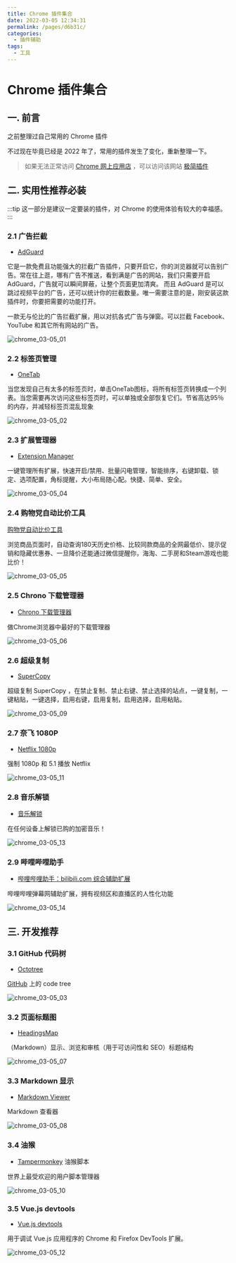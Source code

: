 ```yaml
---
title: Chrome 插件集合
date: 2022-03-05 12:34:31
permalink: /pages/d6b31c/
categories:
  - 插件辅助
tags:
  - 工具
---
```


# Chrome 插件集合

## 一. 前言

之前整理过自己常用的 Chrome 插件

不过现在毕竟已经是 2022 年了，常用的插件发生了变化，重新整理一下。

> 如果无法正常访问 [Chrome 网上应用店](https://chrome.google.com/webstore?utm_source=chrome-ntp-icon) ，可以访问该网站 [极简插件](https://chrome.zzzmh.cn/#/index)

## 二. 实用性推荐必装

:::tip
这一部分是建议一定要装的插件，对 Chrome 的使用体验有较大的幸福感。
:::

### 2.1 广告拦截

- [AdGuard](https://chrome.google.com/webstore/detail/adguard-adblocker/bgnkhhnnamicmpeenaelnjfhikgbkllg?utm_source=chrome-ntp-icon)

它是一款免费且功能强大的拦截广告插件，只要开启它，你的浏览器就可以告别广告。常在往上逛，哪有广告不推送，看到满是广告的网站，我们只需要开启 AdGuard，广告就可以瞬间屏蔽，让整个页面更加清爽。
而且 AdGuard 是可以跳过视频平台的广告，还可以统计你的拦截数量。唯一需要注意的是，刚安装这款插件时，你要把需要的功能打开。

一款无与伦比的广告拦截扩展，用以对抗各式广告与弹窗。可以拦截 Facebook、YouTube 和其它所有网站的广告。

![chrome_03-05_01](https://fastly.jsdelivr.net/gh/oliver556/image-hosting@master/20220305/chrome_03-05_01.7a5hubr2w3g0.webp)

<img-desc :num="'2.1'" :title="'AdGuard'" />

### 2.2 标签页管理

- [OneTab](https://chrome.google.com/webstore/detail/onetab/chphlpgkkbolifaimnlloiipkdnihall)

当您发现自己有太多的标签页时，单击OneTab图标，将所有标签页转换成一个列表。当您需要再次访问这些标签页时，可以单独或全部恢复它们。节省高达95％的内存，并减轻标签页混乱现象

![chrome_03-05_02](https://fastly.jsdelivr.net/gh/oliver556/image-hosting@master/20220305/chrome_03-05_02.6ngccc2q1h80.webp)

<img-desc :num="'2.2'" :title="'OneTab'" />

### 2.3 扩展管理器

- [Extension Manager](https://chrome.google.com/webstore/detail/extension-manager/gjldcdngmdknpinoemndlidpcabkggco)

一键管理所有扩展，快速开启/禁用、批量闪电管理，智能排序，右键卸载、锁定、选项配置，角标提醒，大小布局随心配。快捷、简单、安全。

![chrome_03-05_04](https://fastly.jsdelivr.net/gh/oliver556/image-hosting@master/20220305/chrome_03-05_04.4c3nhesuhw40.webp)

<img-desc :num="'2.3'" :title="'Extension Manager'" />

### 2.4 购物党自动比价工具

[购物党自动比价工具](https://chrome.google.com/webstore/detail/购物党自动比价工具/jgphnjokjhjlcnnajmfjlacjnjkhleah)

浏览商品页面时，自动查询180天历史价格、比较同款商品的全网最低价、提示促销和隐藏优惠券、一旦降价还能通过微信提醒你，海淘、二手房和Steam游戏也能比价！

![chrome_03-05_05](https://fastly.jsdelivr.net/gh/oliver556/image-hosting@master/20220305/chrome_03-05_05.2rlhfuzubpu0.webp)

<img-desc :num="'2.4'" :title="'购物党自动比价工具'" />

### 2.5 Chrono 下载管理器

- [Chrono 下载管理器](https://chrome.google.com/webstore/detail/chrono-download-manager/mciiogijehkdemklbdcbfkefimifhecn)

做Chrome浏览器中最好的下载管理器

![chrome_03-05_06](https://fastly.jsdelivr.net/gh/oliver556/image-hosting@master/20220305/chrome_03-05_06.7d8yg3ymsio0.webp)

<img-desc :num="'2.5'" :title="'Chrono 下载管理器'" />

### 2.6 超级复制

- [SuperCopy](https://chrome.google.com/webstore/detail/supercopy-enable-copy/onepmapfbjohnegdmfhndpefjkppbjkm/related)

超级复制 SuperCopy ，在禁止复制、禁止右键、禁止选择的站点，一键复制，一键粘贴，一键选择，启用右键，启用复制，启用选择，启用粘贴。

![chrome_03-05_09](https://fastly.jsdelivr.net/gh/oliver556/image-hosting@master/20220305/chrome_03-05_09.384zt7fjrty0.webp)

<img-desc :num="'2.6'" :title="'SuperCopy'" />

### 2.7 奈飞 1080P

- [Netflix 1080p](https://chrome.google.com/webstore/detail/netflix-1080p/cankofcoohmbhfpcemhmaaeennfbnmgp)

强制 1080p 和 5.1 播放 Netflix

![chrome_03-05_11](https://fastly.jsdelivr.net/gh/oliver556/image-hosting@master/20220305/chrome_03-05_11.6iqamzlsadg0.webp)

<img-desc :num="'2.7'" :title="'Netflix 1080p'" />

### 2.8 音乐解锁

- [音乐解锁](https://chrome.google.com/webstore/detail/音乐解锁/gldlhhhmienbhlpkfanjpmffdjblmegd)

在任何设备上解锁已购的加密音乐！

![chrome_03-05_13](https://fastly.jsdelivr.net/gh/oliver556/image-hosting@master/20220305/chrome_03-05_13.69dudub7v340.webp)

<img-desc :num="'2.8'" :title="'音乐解锁'" />

### 2.9 哔哩哔哩助手

- [哔哩哔哩助手：bilibili.com 综合辅助扩展](https://chrome.google.com/webstore/detail/哔哩哔哩助手：bilibilicom-综合辅助扩展/kpbnombpnpcffllnianjibmpadjolanh/related)

哔哩哔哩弹幕网辅助扩展，拥有视频区和直播区的人性化功能

![chrome_03-05_14](https://fastly.jsdelivr.net/gh/oliver556/image-hosting@master/20220305/chrome_03-05_14.6i8h1p31qdc0.webp)

<img-desc :num="'2.8'" :title="'音乐解锁'" />

## 三. 开发推荐

### 3.1 GitHub 代码树

- [Octotree](https://chrome.google.com/webstore/detail/octotree-github-code-tree/bkhaagjahfmjljalopjnoealnfndnagc)

[GitHub](https://www.github.com) 上的 code tree

![chrome_03-05_03](https://fastly.jsdelivr.net/gh/oliver556/image-hosting@master/20220305/chrome_03-05_03.115ne0t6wrhc.webp)

<img-desc :num="'3.1'" :title="'Octotree - GitHub code tree'" />

### 3.2 页面标题图

- [HeadingsMap](https://chrome.google.com/webstore/detail/headingsmap/flbjommegcjonpdmenkdiocclhjacmbi)

（Markdown）显示、浏览和审核（用于可访问性和 SEO）标题结构

![chrome_03-05_07](https://fastly.jsdelivr.net/gh/oliver556/image-hosting@master/20220305/chrome_03-05_07.n4tovyrx3dc.webp)

<img-desc :num="'3.2'" :title="'HeadingsMap'" />

### 3.3 Markdown 显示

- [Markdown Viewer](https://chrome.google.com/webstore/detail/markdown-viewer/ckkdlimhmcjmikdlpkmbgfkaikojcbjk)

Markdown 查看器

![chrome_03-05_08](https://fastly.jsdelivr.net/gh/oliver556/image-hosting@master/20220305/chrome_03-05_08.5vx09el7sa80.webp)

<img-desc :num="'3.3'" :title="'Markdown Viewer'" />

### 3.4 油猴

- [Tampermonkey](https://chrome.google.com/webstore/detail/tampermonkey/dhdgffkkebhmkfjojejmpbldmpobfkfo) 油猴脚本

世界上最受欢迎的用户脚本管理器

![chrome_03-05_10](https://fastly.jsdelivr.net/gh/oliver556/image-hosting@master/20220305/chrome_03-05_10.4l626eke2oe0.webp)

<img-desc :num="'3.4'" :title="'Tampermonkey'" />

### 3.5 Vue.js devtools

- [Vue.js devtools](https://chrome.google.com/webstore/detail/vuejs-devtools/nhdogjmejiglipccpnnnanhbledajbpd)

用于调试 Vue.js 应用程序的 Chrome 和 Firefox DevTools 扩展。

![chrome_03-05_12](https://fastly.jsdelivr.net/gh/oliver556/image-hosting@master/20220305/chrome_03-05_12.1ocx44tl8v8g.webp)

<img-desc :num="'3.5'" :title="'Vue.js devtools'" />

